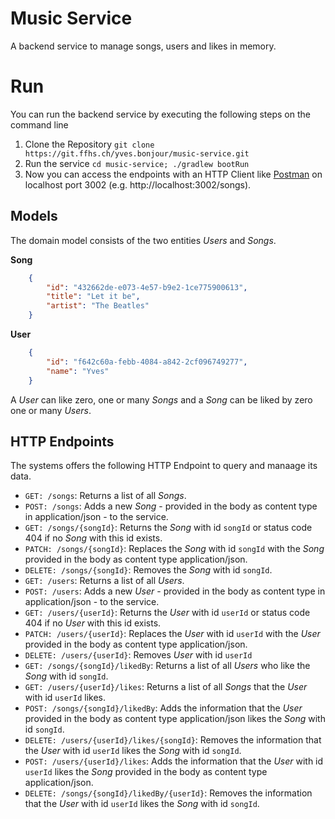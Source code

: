 # Music Service

A backend service to manage songs, users and likes in memory.

# Run
You can run the backend service by executing the following steps on the command line

1. Clone the Repository `git clone https://git.ffhs.ch/yves.bonjour/music-service.git`
2. Run the service `cd music-service; ./gradlew bootRun`
3. Now you can access the endpoints with an HTTP Client like [Postman](https://www.getpostman.com/) on localhost port 3002 (e.g. http://localhost:3002/songs).

## Models
The domain model consists of the two entities *Users* and *Songs*.

**Song**
```json
    {
        "id": "432662de-e073-4e57-b9e2-1ce775900613",
        "title": "Let it be",
        "artist": "The Beatles"
    }
```

**User**
```json
    {
        "id": "f642c60a-febb-4084-a842-2cf096749277",
        "name": "Yves"
    }
```

A *User* can like zero, one or many *Songs* and a *Song* can be liked by zero one or many *Users*.


## HTTP Endpoints
The systems offers the following HTTP Endpoint to query and manaage its data.

- `GET: /songs`: Returns a list of all *Songs*.
- `POST: /songs`: Adds a new *Song* - provided in the body as content type in application/json - to the service.
- `GET: /songs/{songId}`: Returns the *Song* with id `songId` or status code 404 if no *Song* with this id exists.
- `PATCH: /songs/{songId}`: Replaces the *Song* with id `songId` with the *Song* provided in the body as content type application/json.
- `DELETE: /songs/{songId}`: Removes the *Song* with id `songId`.
- `GET: /users`: Returns a list of all *Users*.
- `POST: /users`: Adds a new *User* - provided in the body as content type in application/json - to the service.
- `GET: /users/{userId}`: Returns the *User* with id `userId` or status code 404 if no *User* with this id exists.
- `PATCH: /users/{userId}`: Replaces the *User* with id `userId` with the *User* provided in the body as content type application/json.
- `DELETE: /users/{userId}`: Removes *User* with id `userId`
- `GET: /songs/{songId}/likedBy`: Returns a list of all *Users* who like the *Song* with id `songId`.
- `GET: /users/{userId}/likes`: Returns a list of all *Songs* that the *User* with id `userId` likes.
- `POST: /songs/{songId}/likedBy`: Adds the information that the *User* provided in the body as content type application/json likes the *Song* with id `songId`.
- `DELETE: /users/{userId}/likes/{songId}`: Removes the information that the *User* with id `userId` likes the *Song* with id `songId`.
- `POST: /users/{userId}/likes`: Adds the information that the *User* with id `userId` likes the *Song* provided in the body as content type application/json.
- `DELETE: /songs/{songId}/likedBy/{userId}`: Removes the information that the *User* with id `userId` likes the *Song* with id `songId`.



 

